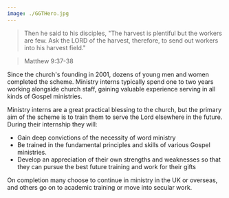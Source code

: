 ```yaml
---
image: ./GGTHero.jpg
---
```

> Then he said to his disciples, "The harvest is plentiful but the workers are few. Ask the LORD of the harvest, therefore, to send out workers into his harvest field."
                    
> Matthew 9:37-38

Since the church's founding in 2001, dozens of young men and women completed the scheme. Ministry interns typically spend one to two years working alongside church staff, gaining valuable experience serving in all kinds of Gospel ministries.

Ministry interns are a great practical blessing to the church, but the primary aim of the scheme is to train them to serve the Lord elsewhere in the future. During their internship they will:

* Gain deep convictions of the necessity of word ministry
* Be trained in the fundamental principles and skills of various Gospel ministries.
* Develop an appreciation of their own strengths and weaknesses so that they can pursue the best future training and work for their gifts

On completion many choose to continue in ministry in the UK or overseas, and others go on to academic training or move into secular work.